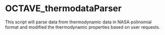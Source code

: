 # OCTAVE_thermodataParser
This script will parse data from thermodynamic data in NASA polinomial format and modified the thermodynamic properties based on user requests.

